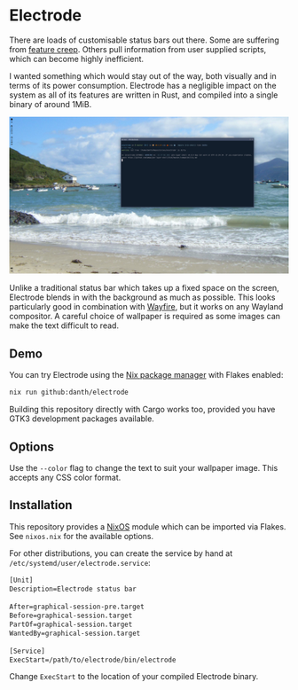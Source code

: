 # Electrode

There are loads of customisable status bars out there. Some are suffering from
[feature creep](https://en.wikipedia.org/wiki/Feature_creep). Others pull
information from user supplied scripts, which can become highly inefficient.

I wanted something which would stay out of the way, both visually and in terms
of its power consumption. Electrode has a negligible impact on the system as
all of its features are written in Rust, and compiled into a single binary
of around 1MiB.

![Screenshot of the status bar](./screenshot.webp)

Unlike a traditional status bar which takes up a fixed space on the screen,
Electrode blends in with the background as much as possible. This looks
particularly good in combination with [Wayfire](https://wayfire.org/), but it
works on any Wayland compositor. A careful choice of wallpaper is required as
some images can make the text difficult to read.

## Demo

You can try Electrode using the [Nix package manager](https://nixos.org/) with
Flakes enabled:

```sh
nix run github:danth/electrode
```

Building this repository directly with Cargo works too, provided you have GTK3
development packages available.

## Options

Use the `--color` flag to change the text to suit your wallpaper image.
This accepts any CSS color format.

## Installation

This repository provides a [NixOS](https://nixos.org/) module which can be
imported via Flakes. See `nixos.nix` for the available options.

For other distributions, you can create the service by hand at
`/etc/systemd/user/electrode.service`:

```systemd
[Unit]
Description=Electrode status bar

After=graphical-session-pre.target
Before=graphical-session.target
PartOf=graphical-session.target
WantedBy=graphical-session.target

[Service]
ExecStart=/path/to/electrode/bin/electrode
```

Change `ExecStart` to the location of your compiled Electrode binary.
